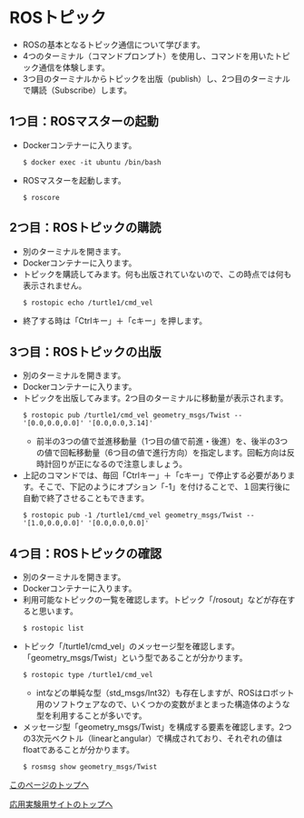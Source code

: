 # ROSトピック
- ROSの基本となるトピック通信について学びます。
- 4つのターミナル（コマンドプロンプト）を使用し、コマンドを用いたトピック通信を体験します。
- 3つ目のターミナルからトピックを出版（publish）し、2つ目のターミナルで購読（Subscribe）します。

## 1つ目：ROSマスターの起動
- Dockerコンテナーに入ります。
  ```
  $ docker exec -it ubuntu /bin/bash
  ```
- ROSマスターを起動します。
  ```
  $ roscore
  ```

## 2つ目：ROSトピックの購読
- 別のターミナルを開きます。
- Dockerコンテナーに入ります。
- トピックを購読してみます。何も出版されていないので、この時点では何も表示されません。
  ```
  $ rostopic echo /turtle1/cmd_vel
  ```
- 終了する時は「Ctrlキー」＋「cキー」を押します。

## 3つ目：ROSトピックの出版
- 別のターミナルを開きます。
- Dockerコンテナーに入ります。
- トピックを出版してみます。2つ目のターミナルに移動量が表示されます。
  ```
  $ rostopic pub /turtle1/cmd_vel geometry_msgs/Twist -- '[0.0,0.0,0.0]' '[0.0,0.0,3.14]'
  ```  
  - 前半の3つの値で並進移動量（1つ目の値で前進・後進）を、後半の3つの値で回転移動量（6つ目の値で進行方向）を指定します。回転方向は反時計回りが正になるので注意しましょう。
- 上記のコマンドでは、毎回「Ctrlキー」＋「cキー」で停止する必要があります。そこで、下記のようにオプション「-1」を付けることで、１回実行後に自動で終了させることもできます。  
  ```
  $ rostopic pub -1 /turtle1/cmd_vel geometry_msgs/Twist -- '[1.0,0.0,0.0]' '[0.0,0.0,0.0]'
  ```

## 4つ目：ROSトピックの確認
- 別のターミナルを開きます。
- Dockerコンテナーに入ります。
- 利用可能なトピックの一覧を確認します。トピック「/rosout」などが存在すると思います。
  ```
  $ rostopic list
  ```
- トピック「/turtle1/cmd_vel」のメッセージ型を確認します。「geometry_msgs/Twist」という型であることが分かります。
  ```
  $ rostopic type /turtle1/cmd_vel
  ```
  - intなどの単純な型（std_msgs/Int32）も存在しますが、ROSはロボット用のソフトウェアなので、いくつかの変数がまとまった構造体のような型を利用することが多いです。
- メッセージ型「geometry_msgs/Twist」を構成する要素を確認します。2つの3次元ベクトル（linearとangular）で構成されており、それぞれの値はfloatであることが分かります。  
  ```
  $ rosmsg show geometry_msgs/Twist
  ```  

[このページのトップへ](#)

[応用実験用サイトのトップへ](https://stl-apu.github.io/advanced_experiment_2021/)
